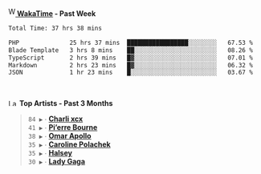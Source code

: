 <img src="https://github.com/dxnter/dxnter/assets/17434202/67b21fa4-d36d-46f9-9dec-f23d976b00ef" alt="WakaTime Logo" width="14" height="18"/><a href="https://wakatime.com/@dxnter" target="_blank"><strong> WakaTime</strong></a><strong> - Past Week</strong>

<!--START_SECTION:waka-->

```txt
Total Time: 37 hrs 38 mins

PHP              25 hrs 37 mins  █████████████████░░░░░░░░   67.53 %
Blade Template   3 hrs 8 mins    ██░░░░░░░░░░░░░░░░░░░░░░░   08.26 %
TypeScript       2 hrs 39 mins   █▓░░░░░░░░░░░░░░░░░░░░░░░   07.01 %
Markdown         2 hrs 23 mins   █▓░░░░░░░░░░░░░░░░░░░░░░░   06.32 %
JSON             1 hr 23 mins    █░░░░░░░░░░░░░░░░░░░░░░░░   03.67 %
```

<!--END_SECTION:waka-->

<br/>

<!--START_LASTFM_ARTISTS:{"period": "3month", "rows": 6}-->
<a href="https://last.fm" target="_blank"><img src="https://user-images.githubusercontent.com/17434202/215290617-e793598d-d7c9-428f-9975-156db1ba89cc.svg" alt="Last.fm Logo" width="18" height="13"/></a> **Top Artists - Past 3 Months**

> `84 ▶️` ∙ **[Charli xcx](https://www.last.fm/music/Charli+xcx)**<br/>
> `41 ▶️` ∙ **[Pi’erre Bourne](https://www.last.fm/music/Pi%E2%80%99erre+Bourne)**<br/>
> `38 ▶️` ∙ **[Omar Apollo](https://www.last.fm/music/Omar+Apollo)**<br/>
> `35 ▶️` ∙ **[Caroline Polachek](https://www.last.fm/music/Caroline+Polachek)**<br/>
> `35 ▶️` ∙ **[Halsey](https://www.last.fm/music/Halsey)**<br/>
> `30 ▶️` ∙ **[Lady Gaga](https://www.last.fm/music/Lady+Gaga)**<br/>
<!--END_LASTFM_ARTISTS-->
